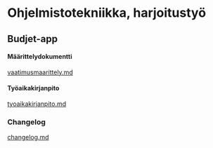 # Ohjelmistotekniikka, harjoitustyö
## **Budjet-app**
#### Määrittelydokumentti 
[vaatimusmaarittely.md](https://github.com/sannituomisto/ot-harjoitustyo/blob/master/dokumentaatio/vaatimusmaarittely.md)
#### Työaikakirjanpito
[tyoaikakirjanpito.md](https://github.com/sannituomisto/ot-harjoitustyo/blob/master/dokumentaatio/tyoaikakirjanpito.md)
### Changelog
[changelog.md]()
